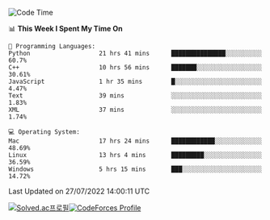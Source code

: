 
<!--START_SECTION:waka-->
![Code Time](http://img.shields.io/badge/Code%20Time-0%20secs-blue)

📊 **This Week I Spent My Time On** 

```text
💬 Programming Languages: 
Python                   21 hrs 41 mins      ███████████████░░░░░░░░░░   60.7% 
C++                      10 hrs 56 mins      ███████░░░░░░░░░░░░░░░░░░   30.61% 
JavaScript               1 hr 35 mins        █░░░░░░░░░░░░░░░░░░░░░░░░   4.47% 
Text                     39 mins             ░░░░░░░░░░░░░░░░░░░░░░░░░   1.83% 
XML                      37 mins             ░░░░░░░░░░░░░░░░░░░░░░░░░   1.74%

💻 Operating System: 
Mac                      17 hrs 24 mins      ████████████░░░░░░░░░░░░░   48.69% 
Linux                    13 hrs 4 mins       █████████░░░░░░░░░░░░░░░░   36.59% 
Windows                  5 hrs 15 mins       ███░░░░░░░░░░░░░░░░░░░░░░   14.72%

```


 Last Updated on 27/07/2022 14:00:11 UTC
<!--END_SECTION:waka-->
[![Solved.ac프로필](http://mazassumnida.wtf/api/generate_badge?boj=hckim96)](https://solved.ac/hckim96)[![CodeForces Profile](https://cf.leed.at?id=hckim96)](https://codeforces.com/profile/hckim96)
